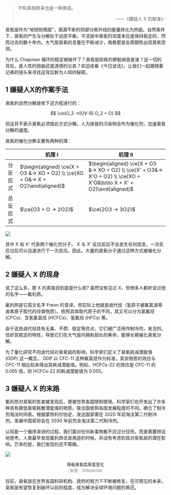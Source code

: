 ﻿>不知真相原来也是一种罪恶。
><p align="right">——《嫌疑人 X 的献身》</p>

臭氧层作为“地球防晒层”，源源不断的将部分紫外线的能量转化为热能。自然条件下，臭氧的产生与分解处于动态平衡。平流层中臭氧的浓度本应是保持稳定的，然而过去的数十年内，大气层臭氧的含量在不断减少，南极更是会周期性出现臭氧空洞。

为什么 Chapman 循环的稳定被破坏了？臭氧层损耗的罪魁祸首是谁？这一切的背后，是人性的扭曲还是道德的沦丧？欢迎收看《今日说法》，让我们一起跟随着记者的镜头来寻找这背后鲜为人知的秘密。

## 1 嫌疑人X的作案手法
臭氧的自然分解是依下述方程进行的：

$$
\ce{O_3 ->[UV-B] O_2 + O}
$$

但这并不表示臭氧必须按此方式分解。人为排放的污染物会作为催化剂，加速臭氧分解的速度。

臭氧的催化分解主要有两种机理：

|  | 机理 Ⅰ | 机理 Ⅱ |
| - | - | - |
| 分反应式 | $\begin{aligned} \ce{X + O3 &-> XO + O2} \\ \ce{XO + O&->  X + O2}\end{aligned}$ | $\begin{aligned} \ce{X + O3 &-> XO + O2} \\ \ce{X' + O3&-> X'O + O2} \\ \ce{XO + X'O&\to\to X + X' + O2}\end{aligned}$ |
| 总反应式 | $\ce{O3 + O -> 2O2}$ | $\ce{2O3 -> 3O2}$ |

![](https://imgkr.cn-bj.ufileos.com/72dc1fde-1944-4f07-8442-5bba24dc88a7.JPG)

其中 X 和 X' 代表两个催化剂分子。 X 与 X' 反应前后不会发生任何改变。一次反应过后可以迅速进行下一次反应。因此，大量的臭氧分子通过这种方式被催化分解。

## 2 嫌疑人 X 的现身

说了这么多，那 X 的真面目到底是什么呢? 虽然没有见过 X，但很多人都听说过他的名字——氟利昂。 

氟利昂是它英文名字 Freon 的音译，但实际上他就是卤代烃（氢原子被氟氯溴等卤素原子取代的烃类物质）。依照具体取代原子的不同，其又可以分为氯氟烃 (CFCs)、含氢氟氯烃 (HCFCs)、氢氟烃 (HFCs) 等。

由于这些卤代烃具有无毒、不燃、稳定等优点，它们被广泛用作制冷剂，发泡剂。恰好其稳定的特性，导致它们在大气层内拥有超长的寿命，能够长期催化臭氧分解。

为了量化研究不同卤代烃对臭氧层的影响，科学家们定义了臭氧耗减潜能值 (ODP) 这一概念。 ODP 以 CFC-11 这种氟氯烃作为标准，其余物质的效应与 CFC-11 相比较来得出其耗减潜能值。例如，HCFCs-22 的效应是 CFC-11 的 0.055 倍，则 HCFCs-22 的耗减潜能值为 0.055。

## 3 嫌疑人 X 的末路

氟利昂对臭氧的危害被发现后，便被世界各国限制使用。科学家们也开发出了许多种具有极低臭氧耗散潜能值的物质。联合国依照各国发展程度的不同，确立了制冷剂淘汰时间表。根据蒙特利尔协定，发达国家需在 2020 年前淘汰第二代制冷剂，发展中国家将会在 2030 年前完全淘汰第二代制冷剂。

认知是一个循序渐进的过程，我们面对任何新事物都不应过分狂热，而是需要辨证地思考。人类最早发现氟利昂优良用途的时候，并没有考虑到其对臭氧层的潜在影响。万幸的是，我们发现的还不算晚。

![](https://static01.imgkr.com/temp/84f30f167dd8438aa18ed34627dad74a.jpg)
<center><font size=2>南极臭氧层厚度变化</font></center>
<center><font size=2 color=#888888 >（来源：Wikipedia）</font></center>

目前，臭氧层在世界各国科研机构、政府的努力下不断被修复。在可预见的未来，臭氧层有望恢复到破坏以前的程度，成为解决全球环境问题的典范。